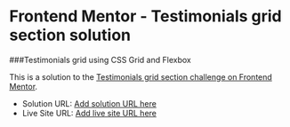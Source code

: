 # Frontend Mentor - Testimonials grid section solution
###Testimonials grid using CSS Grid and Flexbox

This is a solution to the [Testimonials grid section challenge on Frontend Mentor](https://www.frontendmentor.io/challenges/testimonials-grid-section-Nnw6J7Un7).

- Solution URL: [Add solution URL here](https://your-solution-url.com)
- Live Site URL: [Add live site URL here](https://your-live-site-url.com)
